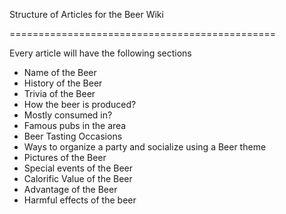 Structure of Articles for the Beer Wiki

==============================================

Every article will have the following sections

- Name of the Beer
- History of the Beer
- Trivia of the Beer
- How the beer is produced?
- Mostly consumed in?
- Famous pubs in the area
- Beer Tasting Occasions
- Ways to organize a party and socialize using a Beer theme
- Pictures of the Beer
- Special events of the Beer
- Calorific Value of the Beer
- Advantage of the Beer
- Harmful effects of the beer

